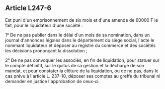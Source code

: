 Article L247-6
----
Est puni d'un emprisonnement de six mois et d'une amende de 60000 F le fait,
pour le liquidateur d'une société :

1° De ne pas publier dans le délai d'un mois de sa nomination, dans un journal
d'annonces légales dans le département du siège social, l'acte le nommant
liquidateur et déposer au registre du commerce et des sociétés les décisions
prononçant la dissolution ;

2° De ne pas convoquer les associés, en fin de liquidation, pour statuer sur le
compte définitif, sur le quitus de sa gestion et la décharge de son mandat, et
pour constater la clôture de la liquidation, ou de ne pas, dans le cas prévu à
l'article L. 237-10, déposer ses comptes au greffe du tribunal ni demander en
justice l'approbation de ceux-ci.
